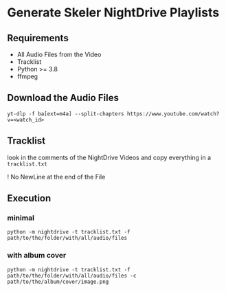 # Generate Skeler NightDrive Playlists

## Requirements

- All Audio Files from the Video
- Tracklist
- Python >= 3.8
- ffmpeg

## Download the Audio Files

```shell
yt-dlp -f ba[ext=m4a] --split-chapters https://www.youtube.com/watch?v=<watch_id>
```

## Tracklist

look in the comments of the NightDrive Videos and copy everything in a `tracklist.txt`

! No NewLine at the end of the File

## Execution

### minimal

```shell
python -m nightdrive -t tracklist.txt -f path/to/the/folder/with/all/audio/files
```

### with album cover

```shell
python -m nightdrive -t tracklist.txt -f path/to/the/folder/with/all/audio/files -c path/to/the/album/cover/image.png
```